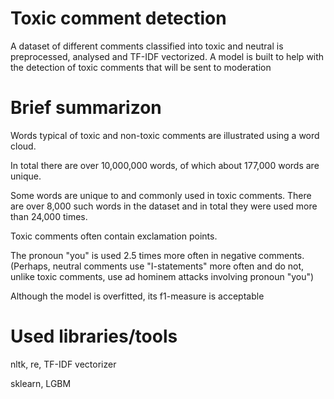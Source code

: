 # Toxic comment detection

A dataset of different comments classified into toxic and neutral is preprocessed, analysed and TF-IDF vectorized. 
A model is built to help with the detection of toxic comments that will be sent to moderation

# Brief summarizon

Words typical of toxic and non-toxic comments are illustrated using a word cloud.

In total there are over 10,000,000 words, of which about 177,000 words are unique.

Some words are unique to and commonly used in toxic comments. 
There are over 8,000 such words in the dataset and in total they were used more than 24,000 times. 

Toxic comments often contain exclamation points. 

The pronoun "you" is used 2.5 times more often in negative comments. 
(Perhaps, neutral comments use "I-statements" more often and do not, unlike toxic comments, use ad hominem attacks involving pronoun "you")

Although the model is overfitted, its f1-measure is acceptable

# Used libraries/tools

nltk, re, TF-IDF vectorizer

sklearn, LGBM
